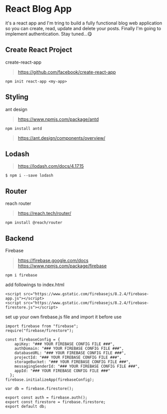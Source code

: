 # React Blog App
it's a react app and I'm tring to build a fully functional blog web application so you can create, read, update and delete your posts. Finally I'm going to implement authentication. Stay tuned...😋

## Create React Project
create-react-app
> https://github.com/facebook/create-react-app
```
npm init react-app <my-app>
```

## Styling
ant design
> https://www.npmjs.com/package/antd
```
npm install antd
```
> https://ant.design/components/overview/

## Lodash
> https://lodash.com/docs/4.17.15
```
$ npm i --save lodash
```

## Router
reach router
> https://reach.tech/router/
```
npm install @reach/router
```


## Backend
Firebase
> https://firebase.google.com/docs
> https://www.npmjs.com/package/firebase
```
npm i firebase
```
add followings to index.html
```
<script src="https://www.gstatic.com/firebasejs/8.2.4/firebase-app.js"></script>
<script src="https://www.gstatic.com/firebasejs/8.2.4/firebase-firestore.js"></script>
```
set up your own firebase.js file and import it before use
```
import firebase from "firebase";
require("firebase/firestore");

const firebaseConfig = {
    apiKey: "### YOUR FIREBASE CONFIG FILE ###",
    authDomain: "### YOUR FIREBASE CONFIG FILE ###",
    databaseURL: "### YOUR FIREBASE CONFIG FILE ###",
    projectId: "### YOUR FIREBASE CONFIG FILE ###",
    storageBucket: "### YOUR FIREBASE CONFIG FILE ###",
    messagingSenderId: "### YOUR FIREBASE CONFIG FILE ###",
    appId: "### YOUR FIREBASE CONFIG FILE ###"
  };
firebase.initializeApp(firebaseConfig);

var db = firebase.firestore();

export const auth = firebase.auth();
export const firestore = firebase.firestore;
export default db;
```
